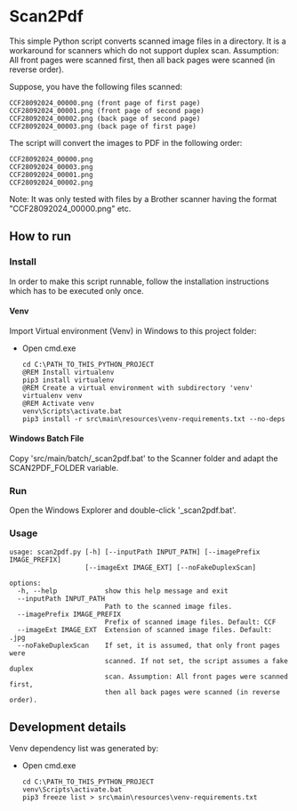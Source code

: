 # Scan2Pdf

This simple Python script converts scanned image files in a directory. It is a workaround for scanners which do not 
support duplex scan. Assumption: All front pages were scanned first, then all back pages were scanned (in reverse order).

Suppose, you have the following files scanned:
```
CCF28092024_00000.png (front page of first page)
CCF28092024_00001.png (front page of second page)
CCF28092024_00002.png (back page of second page)
CCF28092024_00003.png (back page of first page)
```

The script will convert the images to PDF in the following order:
```
CCF28092024_00000.png
CCF28092024_00003.png
CCF28092024_00001.png
CCF28092024_00002.png
```

Note: It was only tested with files by a Brother scanner having the format "CCF28092024_00000.png" etc.

## How to run

### Install

In order to make this script runnable, follow the installation instructions which has to be executed only once.

#### Venv

Import Virtual environment (Venv) in Windows to this project folder:

- Open cmd.exe
  ```shell
  cd C:\PATH_TO_THIS_PYTHON_PROJECT
  @REM Install virtualenv
  pip3 install virtualenv 
  @REM Create a virtual environment with subdirectory 'venv'
  virtualenv venv
  @REM Activate venv
  venv\Scripts\activate.bat
  pip3 install -r src\main\resources\venv-requirements.txt --no-deps
  ```
  
#### Windows Batch File

Copy 'src/main/batch/_scan2pdf.bat' to the Scanner folder and adapt the SCAN2PDF_FOLDER variable.

### Run

Open the Windows Explorer and double-click '_scan2pdf.bat'.

### Usage

```
usage: scan2pdf.py [-h] [--inputPath INPUT_PATH] [--imagePrefix IMAGE_PREFIX]
                   [--imageExt IMAGE_EXT] [--noFakeDuplexScan]

options:
  -h, --help            show this help message and exit
  --inputPath INPUT_PATH
                        Path to the scanned image files.
  --imagePrefix IMAGE_PREFIX
                        Prefix of scanned image files. Default: CCF
  --imageExt IMAGE_EXT  Extension of scanned image files. Default: .jpg
  --noFakeDuplexScan    If set, it is assumed, that only front pages were
                        scanned. If not set, the script assumes a fake duplex
                        scan. Assumption: All front pages were scanned first,
                        then all back pages were scanned (in reverse order).
```

## Development details

Venv dependency list was generated by:

- Open cmd.exe
  ```shell
  cd C:\PATH_TO_THIS_PYTHON_PROJECT
  venv\Scripts\activate.bat
  pip3 freeze list > src\main\resources\venv-requirements.txt
  ```
